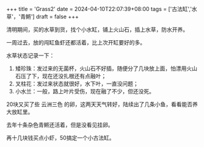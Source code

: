 +++
title = 'Grass2'
date = 2024-04-10T22:07:39+08:00
tags = ['古法缸','水草'，'青鳉']
draft = false
+++

清明期间，买的水草到货，找个小水缸，铺上火山石，插上水草，防水开养。

一周过去，放的闯缸鱼虾还都活着，比上次开缸要好的多。

水草状态记录一下：

1. 矮珍珠：发过来的无菌杯，火山石不好插，随便分了几块放上面，怕漂用火山石压了下，现在还没扎根还有点融叶；
2. 叉柱花：发过来状态就很好，水下叶，一直没问题；
3. 小水兰：一般，路上叶片受伤，现在融了不少，但还没死。

20块又买了些 云洲三色 的卵，这两天天气转好，陆续出了几条小鱼，看看能否养大放缸里。

去年十条杂色青鳉还活着，但是没看见挂卵。

再十几块钱买点小虾，50搞定一个小古法缸。

